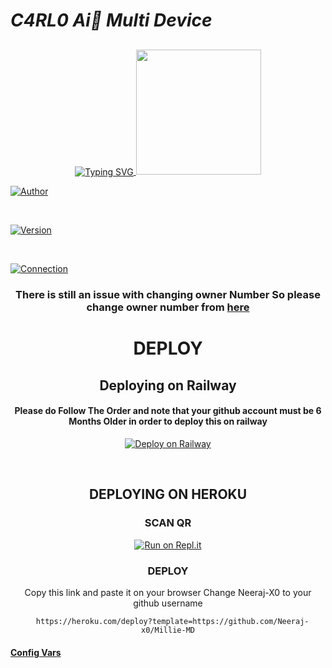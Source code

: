 
# *C4RL0 Ai🤖  Multi Device*
   ## <!-- Typing SVG -->
<p align="center">
    <a href="https://git.io/J0hKr">
        <img
        src="https://readme-typing-svg.herokuapp.com?size=30&width=800&lines=C4RL0+Ai+Is+A+Full+Featured+Ai+User+Bot;With+Multi+Device+Support;Created+By+Nihad+Nhd."
            alt="Typing SVG"
<div align="center"> 
  <img border-radius: 15px src="https://i.imgur.com/Pf1Wynm.png" width="200" height="200"/>

<p align="left">
  <a href="https://github.com/N1H4DC4RL0"><img title="Author" src="https://img.shields.io/badge/C4RL0 Ai Whatsapp User Bot CreatedBy-NihadNhd-red.svg?style=for-the-badge" /></a>
</p>
<br>
<p align="left">
  <a href="https://github.com/N1H4DC4RL0"><img title="Version" src="https://img.shields.io/badge/current%20Version-V1.5%20-blue.svg?style=for-the-badge" /></a>
</p>
<br>
<p align="left">
  <a href="https://github.com/N1H4DC4RL0"><img title="Connection" src="https://img.shields.io/badge/Connection Type-Multi Device-green.svg?style=for-the-badge" /></a>
<div align="center">

### There is still an issue with changing owner Number So please change owner number from [here](https://github.com/Neeraj-x0/Millie-MD/blob/main/config.js#L22)
  
# DEPLOY

## Deploying on Railway 

#### Please do Follow The Order and note that your github account must be 6 Months Older in order to deploy this on railway
  
   
   [![Deploy on Railway](https://railway.app/button.svg)](https://neeraj-x0.github.io/Millie-MD/)

<br>
  
## DEPLOYING ON HEROKU
  
### SCAN QR

[![Run on Repl.it](https://repl.it/badge/github/quiec/whatsAlfa)](https://bit.ly/Millie-QR)

### DEPLOY

  Copy this link and paste it on your browser Change Neeraj-X0 to your github username <br>
```
  https://heroku.com/deploy?template=https://github.com/Neeraj-x0/Millie-MD
```  
      
<div align="left">
   

#### <u>Config Vars<u>


</div>

  


